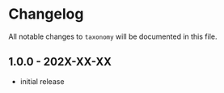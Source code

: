 # Changelog

All notable changes to `taxonomy` will be documented in this file.

## 1.0.0 - 202X-XX-XX

- initial release
